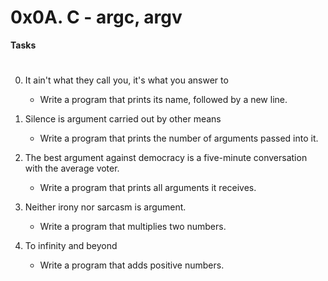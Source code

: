# 0x0A. C - argc, argv

**Tasks**
#
0. It ain't what they call you, it's what you answer to 
	- Write a program that prints its name, followed by a new line.

1. Silence is argument carried out by other means 
	- Write a program that prints the number of arguments passed into it.

2. The best argument against democracy is a five-minute conversation with the average voter.
	- Write a program that prints all arguments it receives.

3. Neither irony nor sarcasm is argument.
	- Write a program that multiplies two numbers.

4. To infinity and beyond 
	- Write a program that adds positive numbers.
